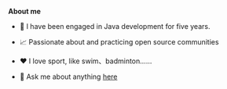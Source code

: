 
**About me**

- 💼 I have been engaged in Java development for five years.

- 📈 Passionate about and practicing open source communities

- ❤️ I love sport, like swim、badminton……

- 💬 Ask me about anything [here](https://github.com/mrtallon/mrtallon/issues)
